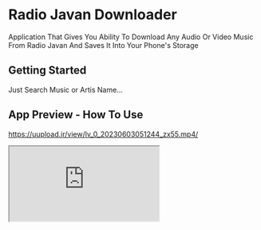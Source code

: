 # Radio Javan Downloader

Application That Gives You Ability To Download Any Audio Or Video Music From Radio Javan And Saves It Into Your Phone's Storage

## Getting Started

Just Search Music or Artis Name...

## App Preview - How To Use

https://uupload.ir/view/lv_0_20230603051244_zx55.mp4/

<a href="https://uupload.ir/view/lv_0_20230603051244_zx55.mp4/"/>

<iframe src="https://uupload.ir/view/lv_0_20230603051244_zx55.mp4/" title="description"></iframe>
